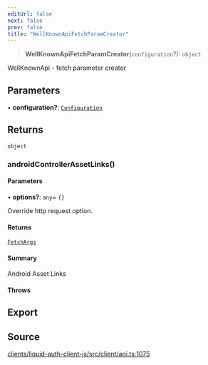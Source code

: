 ```yaml
---
editUrl: false
next: false
prev: false
title: "WellKnownApiFetchParamCreator"
---
```


> **WellKnownApiFetchParamCreator**(`configuration`?): `object`

WellKnownApi - fetch parameter creator

## Parameters

• **configuration?**: [`Configuration`](/reference/typescript/auth/client/classes/configuration/)

## Returns

`object`

### androidControllerAssetLinks()

#### Parameters

• **options?**: `any`= `{}`

Override http request option.

#### Returns

[`FetchArgs`](/reference/typescript/auth/client/interfaces/fetchargs/)

#### Summary

Android Asset Links

#### Throws

## Export

## Source

[clients/liquid-auth-client-js/src/client/api.ts:1075](https://github.com/algorandfoundation/liquid-auth/blob/10c59840d062554c79d275cbb41957b40edae1ed/clients/liquid-auth-client-js/src/client/api.ts#L1075)
